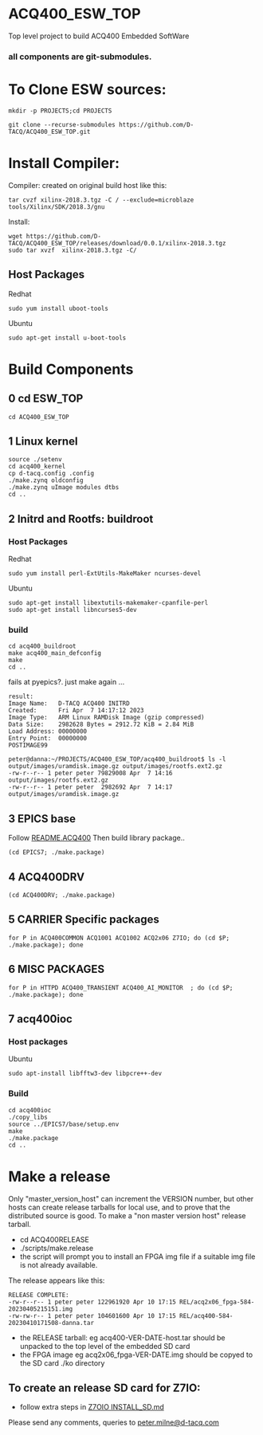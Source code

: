 # ACQ400_ESW_TOP
Top level project to build ACQ400 Embedded SoftWare

### all components are git-submodules.


# To Clone ESW sources:

```
mkdir -p PROJECTS;cd PROJECTS

git clone --recurse-submodules https://github.com/D-TACQ/ACQ400_ESW_TOP.git
```

# Install Compiler:

Compiler: created on original build host like this:

```
tar cvzf xilinx-2018.3.tgz -C / --exclude=microblaze tools/Xilinx/SDK/2018.3/gnu
```

Install:
```
wget https://github.com/D-TACQ/ACQ400_ESW_TOP/releases/download/0.0.1/xilinx-2018.3.tgz
sudo tar xvzf  xilinx-2018.3.tgz -C/
```

## Host Packages
Redhat
```
sudo yum install uboot-tools
```
Ubuntu
```
sudo apt-get install u-boot-tools
```

# Build Components

## 0 cd ESW_TOP
```
cd ACQ400_ESW_TOP
```
## 1 Linux kernel

```
source ./setenv
cd acq400_kernel
cp d-tacq.config .config
./make.zynq oldconfig
./make.zynq uImage modules dtbs
cd ..
```

## 2 Initrd and Rootfs: buildroot

### Host Packages

Redhat
```
sudo yum install perl-ExtUtils-MakeMaker ncurses-devel
```
Ubuntu
```
sudo apt-get install libextutils-makemaker-cpanfile-perl
sudo apt-get install libncurses5-dev
```

### build
```
cd acq400_buildroot
make acq400_main_defconfig
make
cd ..
```

fails at pyepics?. just make again ...

```
result:
Image Name:   D-TACQ ACQ400 INITRD
Created:      Fri Apr  7 14:17:12 2023
Image Type:   ARM Linux RAMDisk Image (gzip compressed)
Data Size:    2982628 Bytes = 2912.72 KiB = 2.84 MiB
Load Address: 00000000
Entry Point:  00000000
POSTIMAGE99

peter@danna:~/PROJECTS/ACQ400_ESW_TOP/acq400_buildroot$ ls -l output/images/uramdisk.image.gz output/images/rootfs.ext2.gz 
-rw-r--r-- 1 peter peter 79829008 Apr  7 14:16 output/images/rootfs.ext2.gz
-rw-r--r-- 1 peter peter  2982692 Apr  7 14:17 output/images/uramdisk.image.gz
```

## 3 EPICS base 

Follow [README.ACQ400](https://github.com/D-TACQ/acq400_epics_base/blob/acq400/README.ACQ400)
Then build library package..
```
(cd EPICS7; ./make.package)
```


## 4 ACQ400DRV
```
(cd ACQ400DRV; ./make.package)
```

## 5 CARRIER Specific packages
```
for P in ACQ400COMMON ACQ1001 ACQ1002 ACQ2x06 Z7IO; do (cd $P; ./make.package); done
```

## 6 MISC PACKAGES
```
for P in HTTPD ACQ400_TRANSIENT ACQ400_AI_MONITOR  ; do (cd $P; ./make.package); done
```


## 7 acq400ioc

### Host packages
Ubuntu
```
sudo apt-install libfftw3-dev libpcre++-dev
```
### Build
```
cd acq400ioc
./copy_libs
source ../EPICS7/base/setup.env
make
./make.package
cd ..
```

# Make a release

Only "master_version_host" can increment the VERSION number, but other hosts can create release tarballs for local use, and to prove that the distributed source is good. To make a "non master version host" release tarball.

 - cd ACQ400RELEASE
 - ./scripts/make.release
  - the script will prompt you to install an FPGA img file if a suitable img file is not already available.

The release appears like this:
```
RELEASE COMPLETE:
-rw-r--r-- 1 peter peter 122961920 Apr 10 17:15 REL/acq2x06_fpga-584-20230405215151.img
-rw-rw-r-- 1 peter peter 104601600 Apr 10 17:15 REL/acq400-584-20230410171508-danna.tar
```
 - the RELEASE tarball: eg acq400-VER-DATE-host.tar should be unpacked to the top level of the embedded SD card
 - the FPGA image eg acq2x06_fpga-VER-DATE.img should be copyed to the SD card ./ko directory

## To create an release SD card for Z7IO:
- follow extra steps in [Z7OIO INSTALL_SD.md](https://github.com/D-TACQ/Z7IO/blob/main/INSTALL_SD.md)

Please send any comments, queries to peter.milne@d-tacq.com







